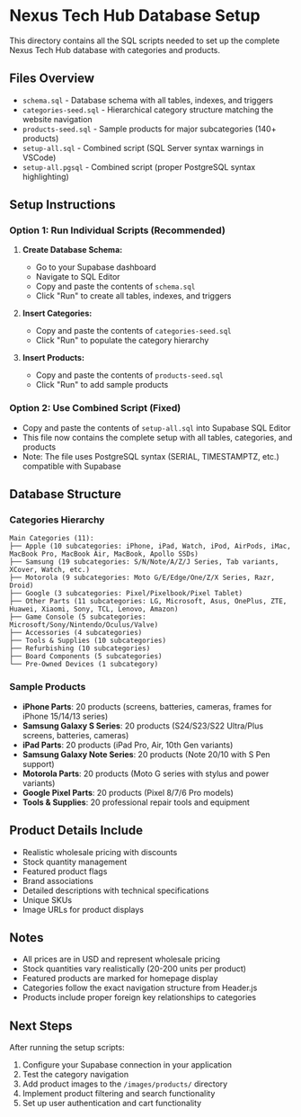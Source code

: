 # Nexus Tech Hub Database Setup

This directory contains all the SQL scripts needed to set up the complete Nexus Tech Hub database with categories and products.

## Files Overview

- `schema.sql` - Database schema with all tables, indexes, and triggers
- `categories-seed.sql` - Hierarchical category structure matching the website navigation
- `products-seed.sql` - Sample products for major subcategories (140+ products)
- `setup-all.sql` - Combined script (SQL Server syntax warnings in VSCode)
- `setup-all.pgsql` - Combined script (proper PostgreSQL syntax highlighting)

## Setup Instructions

### Option 1: Run Individual Scripts (Recommended)

1. **Create Database Schema:**
   - Go to your Supabase dashboard
   - Navigate to SQL Editor
   - Copy and paste the contents of `schema.sql`
   - Click "Run" to create all tables, indexes, and triggers

2. **Insert Categories:**
   - Copy and paste the contents of `categories-seed.sql`
   - Click "Run" to populate the category hierarchy

3. **Insert Products:**
   - Copy and paste the contents of `products-seed.sql`
   - Click "Run" to add sample products

### Option 2: Use Combined Script (Fixed)

- Copy and paste the contents of `setup-all.sql` into Supabase SQL Editor
- This file now contains the complete setup with all tables, categories, and products
- Note: The file uses PostgreSQL syntax (SERIAL, TIMESTAMPTZ, etc.) compatible with Supabase

## Database Structure

### Categories Hierarchy

```text
Main Categories (11):
├── Apple (10 subcategories: iPhone, iPad, Watch, iPod, AirPods, iMac, MacBook Pro, MacBook Air, MacBook, Apollo SSDs)
├── Samsung (19 subcategories: S/N/Note/A/Z/J Series, Tab variants, XCover, Watch, etc.)
├── Motorola (9 subcategories: Moto G/E/Edge/One/Z/X Series, Razr, Droid)
├── Google (3 subcategories: Pixel/Pixelbook/Pixel Tablet)
├── Other Parts (11 subcategories: LG, Microsoft, Asus, OnePlus, ZTE, Huawei, Xiaomi, Sony, TCL, Lenovo, Amazon)
├── Game Console (5 subcategories: Microsoft/Sony/Nintendo/Oculus/Valve)
├── Accessories (4 subcategories)
├── Tools & Supplies (10 subcategories)
├── Refurbishing (10 subcategories)
├── Board Components (5 subcategories)
└── Pre-Owned Devices (1 subcategory)
```

### Sample Products

- **iPhone Parts**: 20 products (screens, batteries, cameras, frames for iPhone 15/14/13 series)
- **Samsung Galaxy S Series**: 20 products (S24/S23/S22 Ultra/Plus screens, batteries, cameras)
- **iPad Parts**: 20 products (iPad Pro, Air, 10th Gen variants)
- **Samsung Galaxy Note Series**: 20 products (Note 20/10 with S Pen support)
- **Motorola Parts**: 20 products (Moto G series with stylus and power variants)
- **Google Pixel Parts**: 20 products (Pixel 8/7/6 Pro models)
- **Tools & Supplies**: 20 professional repair tools and equipment

## Product Details Include

- Realistic wholesale pricing with discounts
- Stock quantity management
- Featured product flags
- Brand associations
- Detailed descriptions with technical specifications
- Unique SKUs
- Image URLs for product displays

## Notes

- All prices are in USD and represent wholesale pricing
- Stock quantities vary realistically (20-200 units per product)
- Featured products are marked for homepage display
- Categories follow the exact navigation structure from Header.js
- Products include proper foreign key relationships to categories

## Next Steps

After running the setup scripts:

1. Configure your Supabase connection in your application
2. Test the category navigation
3. Add product images to the `/images/products/` directory
4. Implement product filtering and search functionality
5. Set up user authentication and cart functionality
